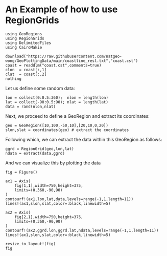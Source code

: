 # An Example of how to use RegionGrids

```@example example
using GeoRegions
using RegionGrids
using DelimitedFiles
using CairoMakie

download("https://raw.githubusercontent.com/natgeo-wong/GeoPlottingData/main/coastline_resl.txt","coast.cst")
coast = readdlm("coast.cst",comments=true)
clon  = coast[:,1]
clat  = coast[:,2]
nothing
```

Let us define some random data:

```@example example
lon = collect(0:0.5:360);  nlon = length(lon)
lat = collect(-90:0.5:90); nlat = length(lat)
data = rand(nlon,nlat)
```

Next, we proceed to define a GeoRegion and extract its coordinates:

```@example example
geo = GeoRegion([10,100,-50,10],[20,10,0,20])
slon,slat = coordinates(geo) # extract the coordinates
```

Following which, we can extract the data within this GeoRegion as follows:

```@example example
ggrd = RegionGrid(geo,lon,lat)
ndata = extract(data,ggrd)
```

And we can visualize this by plotting the data

```@example example
fig = Figure()

ax1 = Axis(
    fig[1,1],width=750,height=375,
    limits=(0,360,-90,90)
)
contourf!(ax1,lon,lat,data,levels=range(-1,1,length=11))
lines!(ax1,slon,slat,color=:black,linewidth=5)

ax2 = Axis(
    fig[2,1],width=750,height=375,
    limits=(0,360,-90,90)
)
contourf!(ax2,ggrd.lon,ggrd.lat,ndata,levels=range(-1,1,length=11))
lines!(ax1,slon,slat,color=:black,linewidth=5)

resize_to_layout!(fig)
fig
```